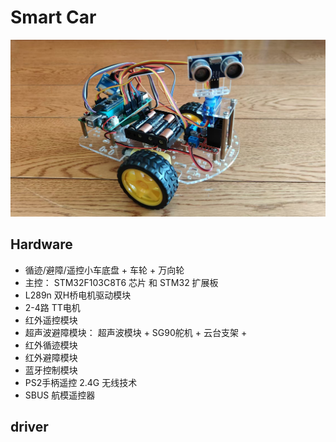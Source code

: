 
# Smart Car

![image](./images/smart_car.jpg)


## Hardware

- 循迹/避障/遥控小车底盘 + 车轮 + 万向轮 
- 主控： STM32F103C8T6 芯片 和 STM32 扩展板
- L289n 双H桥电机驱动模块
- 2-4路 TT电机
- 红外遥控模块
- 超声波避障模块： 超声波模块 + SG90舵机 + 云台支架 + 
- 红外循迹模块
- 红外避障模块
- 蓝牙控制模块
- PS2手柄遥控 2.4G 无线技术
- SBUS 航模遥控器


## driver
